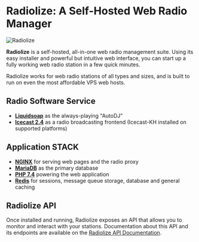 # Radiolize: A Self-Hosted Web Radio Manager

![Radiolize](https://radiolize.com/uploads/2020/04/radiolizelogo200.png)

**Radiolize** is a self-hosted, all-in-one web radio management suite. Using its easy installer and powerful but intuitive web interface, you can start up a fully working web radio station in a few quick minutes.

Radiolize works for web radio stations of all types and sizes, and is built to run on even the most affordable VPS web hosts.

## Radio Software Service

* **[Liquidsoap](https://www.liquidsoap.info/)** as the always-playing "AutoDJ"
* **[Icecast 2.4](https://icecast.org/)** as a radio broadcasting frontend (Icecast-KH installed on supported platforms)

## Application STACK

* **[NGINX](https://www.nginx.com)** for serving web pages and the radio proxy
* **[MariaDB](https://mariadb.org/)** as the primary database
* **[PHP 7.4](https://secure.php.net/)** powering the web application
* **[Redis](https://redis.io/)** for sessions, message queue storage, database and general caching

## Radiolize API

Once installed and running, Radiolize exposes an API that allows you to monitor and interact with your stations. Documentation about this API and its endpoints are available on the [Radiolize API Documentation](https://studio18.radiolize.com/api).
